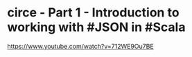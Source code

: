 # circe - Part 1 - Introduction to working with #JSON in #Scala

https://www.youtube.com/watch?v=712WE9Ou7BE

